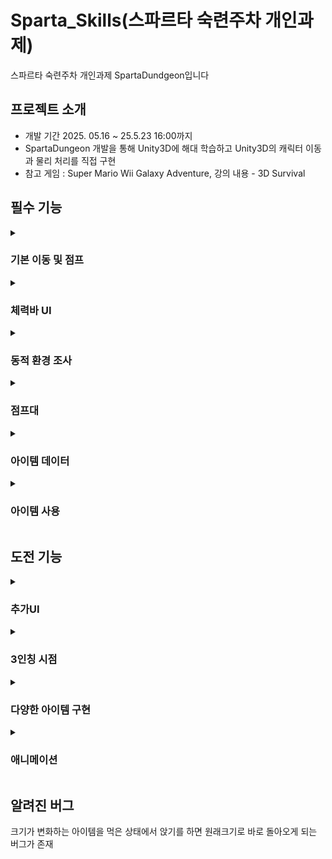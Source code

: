 # Sparta_Skills(스파르타 숙련주차 개인과제)
스파르타 숙련주차 개인과제 SpartaDundgeon입니다

## 프로젝트 소개  
 - 개발 기간 2025. 05.16 ~ 25.5.23 16:00까지
- SpartaDungeon 개발을 통해 Unity3D에 해대 학습하고 Unity3D의 캐릭터 이동과 물리 처리를 직접 구현
- 참고 게임 : Super Mario Wii Galaxy Adventure, 강의 내용 - 3D Survival

## 필수 기능

<details><summary><h3>기본 이동 및 점프</h3></summary> 

 - PlayerController와 InputSystem을 이용해서 작성
강의 내용에 있는 내용을 기초로 OnMove와 OnLook을 사용하여 구현
 - WASD로 이동/ 마우스 위치로 시선 고정
</details>


<details><summary><h3>체력바 UI
</h3></summary>

 - 바 형태의 체력바가 아닌 참고 게임 SuperMario Wii GalaxyAdventure의 원형 체력을 사용하여 대미지 구현
 - 체력이 닳을 때 색깔이 바뀌는 것은 구현하지 못한 것이 아쉬움
   ![Image](https://github.com/user-attachments/assets/7be7bddd-01a6-43bc-8474-35caf1c25226)
</details>

<details><summary><h3>동적 환경 조사
</h3></summary>

 - 강의 내용에 Ray와 Raycast를 사용하여 마우스 방향에 있는 아이템 오브젝트의 정보를 전달하는 패널 구현
 - CrossHair는 구현하지 않아 조준에 어려움이 있을 수 있음
   ![Image](https://github.com/user-attachments/assets/132c0555-4387-465b-aa6d-3f583b57bebd)
</details>

<details><summary> <h3>점프대
</h3></summary>

 - RigidBody와 ForceMode Impulse를 사용하여 순간적으로 높은 점프력을 낼 수 있는 점프대를 구현
 - Cube로 만든 Object에 boxcollider로 충돌을 감지하게 되면 옆면 모두 점프력을 줄 수 있게되어 Cube위에 Plane Object를 Child로 만들어서 위에서만 점프가 가능하게 제작
 
</details>


<details><summary><h3>아이템 데이터
</h3></summary>

 -  강의에 나온 내용을 이용하여 ScriptableObject를 이용하여 아이템 데이터의 구성을 함

 - 아이템의 종류를 나누는 데 어려움을 겪음
</details>

<details><summary><h3>아이템 사용
</h3></summary>

 - 동적인 인벤토리를 사용하지 않고 passive형태로 왼쪽 상단에 Consumabl 아이템 보유 여부를 나타내어 줌
 -  키보드의 1, 2, 3을 입력을 이용해 각 칸에 있는 아이템을 사용
 - 인벤토리 - 마우스로 사용을 하지 않고 키보드 입력을 이용해 만드는 과정이 까다로웠음

</details>


## 도전 기능

<details><summary><h3>추가UI
</h3></summary>

 - 좌측 상단에 나타내는 UI는 Consumable아이템에 대한 정보를 나타내고
 - 화면 하단에 SuperMario에 쓰이는 코인, 수집형 Star, 잔여 Life를 나타낼 수 있게 UI 제작

</details> 

<details><summary> <h3>3인칭 시점
</h3></summary>

 - CameraContainer에 TPSCamera를 추가하여 3인칭 시점을 구현
 - PlayerController의 Look을 최대한 그대로 사용하여 마인크래프트의 3인칭 모드처럼 보는 각도가 1인칭과 거의 유사하게 유지되어 어색함을 줄임

</details> 

<details><summary> <h3>다양한 아이템 구현
</h3></summary>

 - 플레이어를 PowerUp하게 하는 버섯과 꽃 아이템
 - 먹는 즉시 체력을 회복시켜주거나 업적을 달성하는 데 필요한 Resource아이템

</details>

<details><summary> <h3>애니메이션
</h3></summary>

 - 플레이어는 구체적인 오브젝트가 없으므로 강의 영상에 EquipPrefab의 애니메이션과 카메라를 이용하여 구현
 - HandCamera는 DepthOnly상태로 Sphere두개를 붙여 손처럼움직이게 animation 제작

</details>


## 알려진 버그
크기가 변화하는 아이템을 먹은 상태에서 앉기를 하면 원래크기로 바로 돌아오게 되는 버그가 존재



